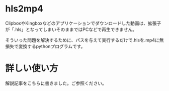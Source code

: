 # hls2mp4

ClipboxやKingboxなどのアプリケーションでダウンロードした動画は、拡張子が「.hls」となってしまいそのままではPCなどで再生できません。

そういった問題を解決するために、パスを与えて実行するだけで.hlsを.mp4に無損失で変換するpythonプログラムです。

# 詳しい使い方

解説記事をこちらに書きました。ご参照ください。
